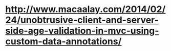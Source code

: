 # http://www.macaalay.com/2014/02/24/unobtrusive-client-and-server-side-age-validation-in-mvc-using-custom-data-annotations/

